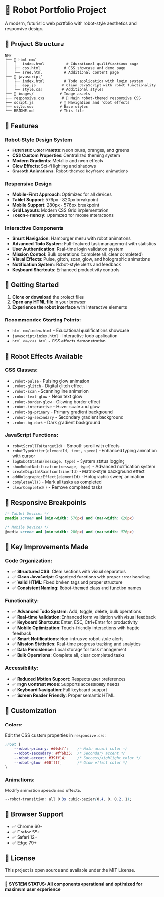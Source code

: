 # 🤖 Robot Portfolio Project

A modern, futuristic web portfolio with robot-style aesthetics and responsive design.

## 📁 Project Structure

```
NM/
├── 📂 html nm/
│   ├── index.html          # Educational qualifications page
│   ├── css.html           # CSS showcase and demo page
│   └── sree.html          # Additional content page
├── 📂 javascript/
│   ├── index.html         # Todo application with login system
│   ├── app.js            # Clean JavaScript with robot functionality
│   └── style.css         # Additional styles
├── 📂 images/            # Image assets
├── responsive.css        # 🎨 Main robot-themed responsive CSS
├── script.js            # 🤖 Navigation and robot effects
├── style.css            # Base styles
└── README.md            # This file
```

## 🎨 Features

### Robot-Style Design System
- **Futuristic Color Palette**: Neon blues, oranges, and greens
- **CSS Custom Properties**: Centralized theming system
- **Modern Gradients**: Metallic and neon effects
- **Glow Effects**: Sci-fi lighting and shadows
- **Smooth Animations**: Robot-themed keyframe animations

### Responsive Design
- **Mobile-First Approach**: Optimized for all devices
- **Tablet Support**: 576px - 820px breakpoint
- **Mobile Support**: 280px - 576px breakpoint
- **Grid Layouts**: Modern CSS Grid implementation
- **Touch-Friendly**: Optimized for mobile interactions

### Interactive Components
- **Smart Navigation**: Hamburger menu with robot animations
- **Advanced Todo System**: Full-featured task management with statistics
- **User Authentication**: Real-time login validation system
- **Mission Control**: Bulk operations (complete all, clear completed)
- **Visual Effects**: Pulse, glitch, scan, glow, and holographic animations
- **Notification System**: Robot-style alerts and feedback
- **Keyboard Shortcuts**: Enhanced productivity controls

## 🚀 Getting Started

1. **Clone or download** the project files
2. **Open any HTML file** in your browser
3. **Experience the robot interface** with interactive elements

### Recommended Starting Points:
- `html nm/index.html` - Educational qualifications showcase
- `javascript/index.html` - Interactive todo application
- `html nm/css.html` - CSS effects demonstration

## 🤖 Robot Effects Available

### CSS Classes:
- `.robot-pulse` - Pulsing glow animation
- `.robot-glitch` - Digital glitch effect
- `.robot-scan` - Scanning line animation
- `.robot-text-glow` - Neon text glow
- `.robot-border-glow` - Glowing border effect
- `.robot-interactive` - Hover scale and glow
- `.robot-bg-primary` - Primary gradient background
- `.robot-bg-secondary` - Secondary gradient background
- `.robot-bg-dark` - Dark gradient background

### JavaScript Functions:
- `robotScrollTo(targetId)` - Smooth scroll with effects
- `robotTypeWriter(elementId, text, speed)` - Enhanced typing animation with cursor
- `logRobotStatus(message, type)` - System status logging
- `showRobotNotification(message, type)` - Advanced notification system
- `createDigitalRain(containerId)` - Matrix-style background effect
- `addHolographicEffect(elementId)` - Holographic sweep animation
- `completeAll()` - Mark all tasks as completed
- `clearCompleted()` - Remove completed tasks

## 📱 Responsive Breakpoints

```css
/* Tablet Devices */
@media screen and (min-width: 576px) and (max-width: 820px)

/* Mobile Devices */
@media screen and (min-width: 280px) and (max-width: 576px)
```

## 🎯 Key Improvements Made

### Code Organization:
- ✅ **Structured CSS**: Clear sections with visual separators
- ✅ **Clean JavaScript**: Organized functions with proper error handling
- ✅ **Valid HTML**: Fixed broken tags and proper structure
- ✅ **Consistent Naming**: Robot-themed class and function names

### Functionality:
- ✅ **Advanced Todo System**: Add, toggle, delete, bulk operations
- ✅ **Real-time Validation**: Enhanced form validation with visual feedback
- ✅ **Keyboard Shortcuts**: Enter, ESC, Ctrl+Enter for productivity
- ✅ **Mobile Optimization**: Touch-friendly interactions with haptic feedback
- ✅ **Smart Notifications**: Non-intrusive robot-style alerts
- ✅ **Mission Statistics**: Real-time progress tracking and analytics
- ✅ **Data Persistence**: Local storage for task management
- ✅ **Bulk Operations**: Complete all, clear completed tasks

### Accessibility:
- ✅ **Reduced Motion Support**: Respects user preferences
- ✅ **High Contrast Mode**: Supports accessibility needs
- ✅ **Keyboard Navigation**: Full keyboard support
- ✅ **Screen Reader Friendly**: Proper semantic HTML

## 🔧 Customization

### Colors:
Edit the CSS custom properties in `responsive.css`:
```css
:root {
    --robot-primary: #00d4ff;    /* Main accent color */
    --robot-secondary: #ff6b35;  /* Secondary accent */
    --robot-accent: #39ff14;     /* Success/highlight color */
    --robot-glow: #00ffff;       /* Glow effect color */
}
```

### Animations:
Modify animation speeds and effects:
```css
--robot-transition: all 0.3s cubic-bezier(0.4, 0, 0.2, 1);
```

## 🌟 Browser Support

- ✅ Chrome 60+
- ✅ Firefox 55+
- ✅ Safari 12+
- ✅ Edge 79+

## 📄 License

This project is open source and available under the MIT License.

---

**🤖 SYSTEM STATUS: All components operational and optimized for maximum user experience.**
